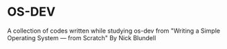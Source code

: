 # OS-DEV
A collection of codes written while studying os-dev from "Writing a Simple Operating System — from Scratch" By Nick Blundell
